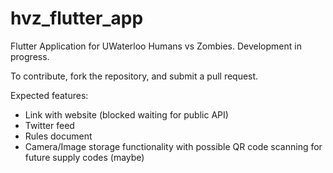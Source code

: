 # hvz_flutter_app

Flutter Application for UWaterloo Humans vs Zombies. Development in progress.

To contribute, fork the repository, and submit a pull request.

Expected features:
- Link with website (blocked waiting for public API)
- Twitter feed
- Rules document
- Camera/Image storage functionality with possible QR code scanning for future supply codes (maybe)
